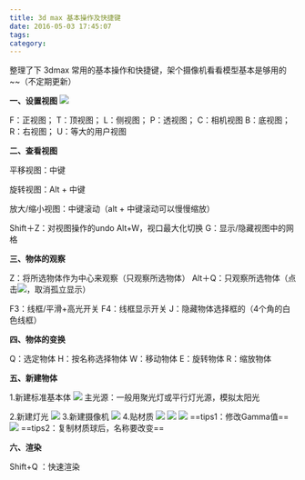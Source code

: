 ```yaml
---
title: 3d max 基本操作及快捷键
date: 2016-05-03 17:45:07
tags:
category:
---
```


整理了下 3dmax 常用的基本操作和快捷键，架个摄像机看看模型基本是够用的~~（不定期更新）



**一、设置视图**
![](https://oss.wengwang.me/images/ambercc_com/hexo/1.jpg)

F：正视图； T：顶视图； L：侧视图； P：透视图； C：相机视图
B：底视图； R：右视图； U：等大的用户视图

**二、查看视图**

平移视图：中键

旋转视图：Alt + 中键

放大/缩小视图：中键滚动（alt + 中键滚动可以慢慢缩放）

Shift＋Z：对视图操作的undo
Alt+W，视口最大化切换
G：显示/隐藏视图中的网格

**三、物体的观察**

Z：将所选物体作为中心来观察（只观察所选物体）
Alt＋Q：只观察所选物体（点击![](https://oss.wengwang.me/images/ambercc_com/hexo/2.jpg)，取消孤立显示）

F3：线框/平滑+高光开关
F4：线框显示开关
J：隐藏物体选择框的（4个角的白色线框）

**四、物体的变换**

Q：选定物体
H：按名称选择物体
W：移动物体
E：旋转物体
R：缩放物体

**五、新建物体**

1.新建标准基本体
![](https://oss.wengwang.me/images/ambercc_com/hexo/3.jpg)
主光源：一般用聚光灯或平行灯光源，模拟太阳光

2.新建灯光
![](https://oss.wengwang.me/images/ambercc_com/hexo/4.jpg)
3.新建摄像机
![](https://oss.wengwang.me/images/ambercc_com/hexo/5.jpg)
4.贴材质
![](https://oss.wengwang.me/images/ambercc_com/hexo/6.jpg)
![](https://oss.wengwang.me/images/ambercc_com/hexo/7.jpg)
![](https://oss.wengwang.me/images/ambercc_com/hexo/9.jpg)
==tips1：修改Gamma值==
![](https://oss.wengwang.me/images/ambercc_com/hexo/8.jpg)
==tips2：复制材质球后，名称要改变==

**六、渲染**

Shift+Q ：快速渲染